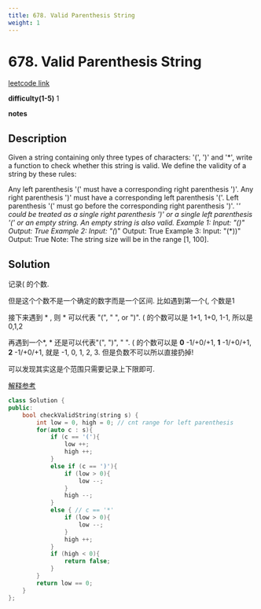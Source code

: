 ```yaml
---
title: 678. Valid Parenthesis String
weight: 1
---
```

# 678. Valid Parenthesis String

[leetcode link](https://leetcode.com/problems/valid-parenthesis-string/)

**difficulty(1-5)** 
1

**notes**   


## Description

Given a string containing only three types of characters: '(', ')' and '*', write a function to check whether this string is valid. We define the validity of a string by these rules:

Any left parenthesis '(' must have a corresponding right parenthesis ')'.
Any right parenthesis ')' must have a corresponding left parenthesis '('.
Left parenthesis '(' must go before the corresponding right parenthesis ')'.
'*' could be treated as a single right parenthesis ')' or a single left parenthesis '(' or an empty string.
An empty string is also valid.
Example 1:
Input: "()"
Output: True
Example 2:
Input: "(*)"
Output: True
Example 3:
Input: "(*))"
Output: True
Note:
The string size will be in the range [1, 100].


## Solution

记录( 的个数.

但是这个个数不是一个确定的数字而是一个区间.
比如遇到第一个(, 个数是1

接下来遇到 * , 则 * 可以代表 "(", " ", or ")".     ( 的个数可以是  1+1, 1+0, 1-1, 所以是0,1,2

再遇到一个*, * 还是可以代表"(", ")", " ". ( 的个数可以是 **0** -1/+0/+1, **1** -1/+0/+1, **2** -1/+0/+1, 就是 -1, 0, 1, 2, 3. 但是负数不可以所以直接扔掉!

可以发现其实这是个范围只需要记录上下限即可.

[解释参考](https://leetcode.com/problems/valid-parenthesis-string/discuss/107577/Short-Java-O(n)-time-O(1)-space-one-pass)

```c++
class Solution {
public:
    bool checkValidString(string s) {
        int low = 0, high = 0; // cnt range for left parenthesis
        for(auto c : s){
            if (c == '('){
                low ++;
                high ++;
            }
            else if (c == ')'){
                if (low > 0){
                    low --;
                }
                high --;
            }
            else { // c == '*'
                if (low > 0){
                    low --;
                }
                high ++;
            }
            if (high < 0){
                return false;
            }
        }
        return low == 0;
    }
};
```